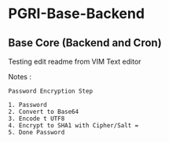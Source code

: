 # PGRI-Base-Backend
Base Core (Backend and Cron)
-----------------------

Testing edit readme from VIM Text editor


Notes : 

    Password Encryption Step

    1. Password
    2. Convert to Base64
    3. Encode t UTF8
    4. Encrypt to SHA1 with Cipher/Salt = 
    5. Done Password
 	